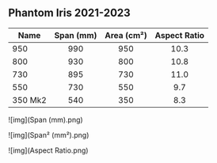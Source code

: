 ## Phantom Iris 2021-2023

| Name | Span (mm) | Area (cm²) | Aspect Ratio |
| ---- | :-------: | :--------: | :----------: |
| 950 | 990 | 950 | 10.3 |
| 800 | 930 | 800 | 10.8 |
| 730 | 895 | 730 | 11.0 |
| 550 | 730 | 550 | 9.7 |
| 350 Mk2 | 540 | 350 | 8.3 |

![img](Span (mm).png)

![img](Span² (mm²).png)

![img](Aspect Ratio.png)
